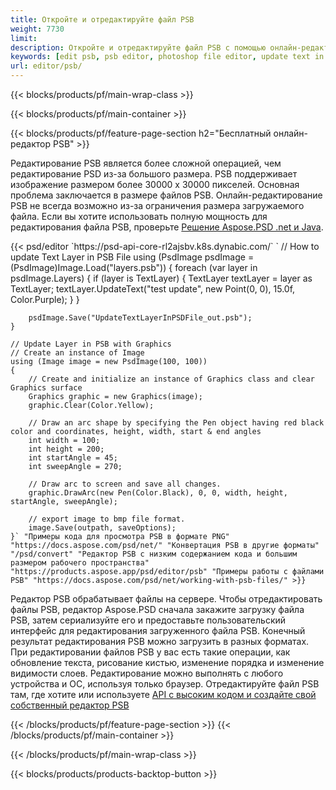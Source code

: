 ```yaml
---
title: Откройте и отредактируйте файл PSB
weight: 7730
limit: 
description: Откройте и отредактируйте файл PSB с помощью онлайн-редактора
keywords: [edit psb, psb editor, photoshop file editor, update text in psb, update psb, open psb, update text in psb]
url: editor/psb/
---
```


{{< blocks/products/pf/main-wrap-class >}}

{{< blocks/products/pf/main-container >}}

{{< blocks/products/pf/feature-page-section h2="Бесплатный онлайн-редактор PSB" >}}
<p>Редактирование PSB является более сложной операцией, чем редактирование PSD из-за большого размера. PSB поддерживает изображение размером более 30000 x 30000 пикселей. Основная проблема заключается в размере файлов PSB. Онлайн-редактирование PSB не всегда возможно из-за ограничения размера загружаемого файла. Если вы хотите использовать полную мощность для редактирования файла PSB, проверьте <a href="/psd/{{< lang-code >}}">Решение Aspose.PSD .net и Java</a>. </p>
{{< psd/editor `https://psd-api-core-rl2ajsbv.k8s.dynabic.com/` 
`	// How to update Text Layer in PSB File
	using (PsdImage psdImage = (PsdImage)Image.Load("layers.psb"))
  	{
		foreach (var layer in psdImage.Layers)
		{
			if (layer is TextLayer)
			{
				TextLayer textLayer = layer as TextLayer;
				textLayer.UpdateText("test update", new Point(0, 0), 15.0f, Color.Purple);
			}
		}

		psdImage.Save("UpdateTextLayerInPSDFile_out.psb");
	}
	
	// Update Layer in PSB with Graphics
	// Create an instance of Image
	using (Image image = new PsdImage(100, 100))
	{
		// Create and initialize an instance of Graphics class and clear Graphics surface
		Graphics graphic = new Graphics(image);
		graphic.Clear(Color.Yellow);

		// Draw an arc shape by specifying the Pen object having red black color and coordinates, height, width, start & end angles                 
		int width = 100;
		int height = 200;
		int startAngle = 45;
		int sweepAngle = 270;

		// Draw arc to screen and save all changes.
		graphic.DrawArc(new Pen(Color.Black), 0, 0, width, height, startAngle, sweepAngle);

		// export image to bmp file format.
		image.Save(outpath, saveOptions);
	}` "Примеры кода для просмотра PSB в формате PNG"  "https://docs.aspose.com/psd/net/" "Конвертация PSB в другие форматы"  "/psd/convert" "Редактор PSB с низким содержанием кода и большим размером рабочего пространства" "https://products.aspose.app/psd/editor/psb" "Примеры работы с файлами PSB" "https://docs.aspose.com/psd/net/working-with-psb-files/" >}}
<p>Редактор PSB обрабатывает файлы на сервере. Чтобы отредактировать файлы PSB, редактор Aspose.PSD сначала закажите загрузку файла PSB, затем сериализуйте его и предоставьте пользовательский интерфейс для редактирования загруженного файла PSB. Конечный результат редактирования PSB можно загрузить в разных форматах. При редактировании файлов PSB у вас есть такие операции, как обновление текста, рисование кистью, изменение порядка и изменение видимости слоев. Редактирование можно выполнять с любого устройства и ОС, используя только браузер. Отредактируйте файл PSB там, где хотите или используете <a href="https://docs.aspose.com/psd/net/working-with-psb-files/">API с высоким кодом и создайте свой собственный редактор PSB</a></p>

{{< /blocks/products/pf/feature-page-section >}}
{{< /blocks/products/pf/main-container >}}


{{< /blocks/products/pf/main-wrap-class >}}

{{< blocks/products/products-backtop-button >}}
